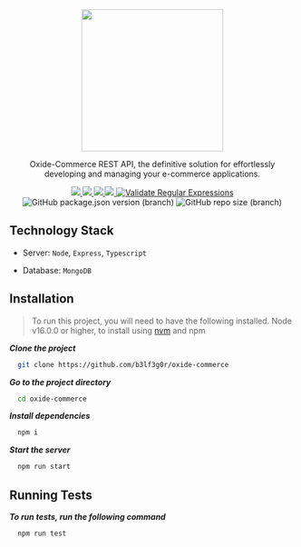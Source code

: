<div align="center">
  <img src="https://github.com/b3lf3g0r/oxide-commerce/assets/80452137/356ead16-99f0-451a-90b2-87c133838aaa" height="250" />
  <p>
    Oxide-Commerce REST API, the definitive solution for effortlessly developing and managing your e-commerce applications.
  </p>
</div>
<p align="center">
<a href="https://github.com/b3lf3g0r/oxide-commerce/actions/workflows/lint.yml">
    <img src="https://github.com/b3lf3g0r/oxide-commerce/actions/workflows/lint.yml/badge.svg" />
  </a>
  <a href="https://github.com/b3lf3g0r/oxide-commerce/actions/workflows/prettier.yml">
    <img src="https://github.com/b3lf3g0r/oxide-commerce/actions/workflows/prettier.yml/badge.svg" />
  </a>
  <a href="https://github.com/b3lf3g0r/oxide-commerce/actions/workflows/snyk.yml">
    <img src="https://github.com/b3lf3g0r/oxide-commerce/actions/workflows/snyk.yml/badge.svg" />
  </a>
  <a href="https://github.com/b3lf3g0r/oxide-commerce/actions/workflows/codeql.yml">
    <img src="https://github.com/b3lf3g0r/oxide-commerce/actions/workflows/codeql.yml/badge.svg?branch=main" />
  </a>
  <a href="https://github.com/b3lf3g0r/oxide-commerce/actions/workflows/regular-expressions.yml">
    <img src="https://github.com/b3lf3g0r/oxide-commerce/actions/workflows/regular-expressions.yml/badge.svg" alt="Validate Regular Expressions"/>
  </a>
  <img alt="GitHub package.json version (branch)" src="https://img.shields.io/github/package-json/v/b3lf3g0r/oxide-commerce/master">
  <img alt="GitHub repo size (branch)" src="https://img.shields.io/github/repo-size/b3lf3g0r/oxide-commerce">
  <br>
</p>

## Technology Stack

- Server: `Node`, `Express`, `Typescript`

- Database: `MongoDB`

## Installation

> To run this project, you will need to have the following installed. Node v16.0.0 or higher, to install using [nvm](https://github.com/nvm-sh/nvm) and npm

**_Clone the project_**

```bash
  git clone https://github.com/b3lf3g0r/oxide-commerce
```

**_Go to the project directory_**

```bash
  cd oxide-commerce
```

**_Install dependencies_**

```bash
  npm i
```

**_Start the server_**

```bash
  npm run start
```

## Running Tests

**_To run tests, run the following command_**

```bash
  npm run test
```

